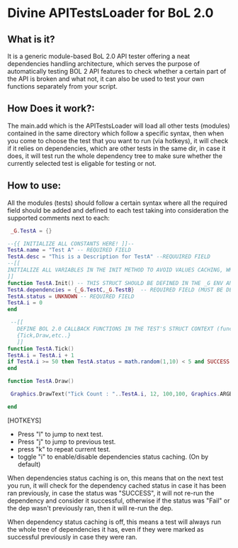 # Divine APITestsLoader for BoL 2.0

## What is it?

It is a generic module-based BoL 2.0 API tester offering a neat dependencies handling architecture, which serves the purpose of automatically testing BOL 2 API features to check whether a certain part of the API is broken and what not, it can also be used to test your own functions separately from your script.


## How Does it work?:
The main.add which is the APITestsLoader will load all other tests (modules) contained in the same directory which follow a specific syntax, then when you come to choose the test that you want to run (via hotkeys), it will check if it relies on dependencies, which are other tests in the same dir, in case it does, it will test run the whole dependency tree to make sure whether the currently selected test is eligable for testing or not.

## How to use:
All the modules (tests) should follow a certain syntax where all the required field should be added and defined to each test taking into consideration the supported comments next to each:
```lua
 _G.TestA = {}

--{{ INITIALIZE ALL CONSTANTS HERE! ]]--
TestA.name = "Test A" -- REQUIRED FIELD
TestA.desc = "This is a Description for TestA" --REQUUIRED FIELD
--[[
INITIALIZE ALL VARIABLES IN THE INIT METHOD TO AVOID VALUES CACHING, WHEN TEST IS RAN AGAIN THIS METHOD IS CALLED AGAIN TO RE INITIALIZE THE VALS.
]]
function TestA.Init() -- THIS STRUCT SHOULD BE DEFINED IN THE _G ENV AND SHOULD MATCH WITH THE TEST FILE'S NAME.
TestA.dependencies = {_G.TestC,_G.TestB}  -- REQUIRED FIELD (MUST BE DEFINED IN INIT())
TestA.status = UNKNOWN -- REQUIRED FIELD
TestA.i = 0
end

 --[[
   DEFINE BOL 2.0 CALLBACK FUNCTIONS IN THE TEST'S STRUCT CONTEXT (function names should exactly match BoL 2.0's Callback names)
   {Tick,Draw,etc..} 
   ]]
function TestA.Tick()
TestA.i = TestA.i + 1
if TestA.i >= 50 then TestA.status = math.random(1,10) < 5 and SUCCESS or FAIL end
end

function TestA.Draw()

 Graphics.DrawText("Tick Count : "..TestA.i, 12, 100,100, Graphics.ARGB(255,255,255,255))

end

```
[HOTKEYS]
* Press "l" to jump to next test.
* Press "j" to jump to previous test.
* press "k" to repeat current test.
* toggle "i" to enable/disable dependencies status caching. (On by default)
 
 When dependencies status caching is on, this means that on the next test you run, it will check for the dependency cached status in case it has been ran previously, in case the status was \"SUCCESS\", it will not re-run the dependency and consider it successful, otherwise if the status was \"Fail\" or the dep wasn't previously ran, then it will re-run the dep.
 
 When dependency status caching is off, this means a test will always run the whole tree of dependencies it has, even if they were marked as successful previously in case they were ran.

